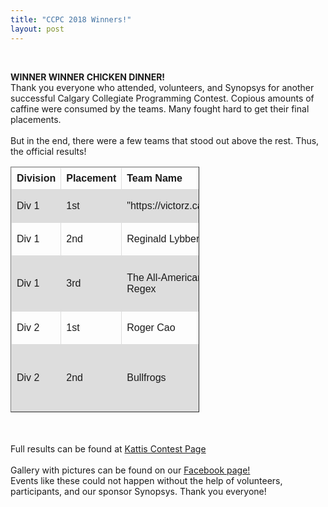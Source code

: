 ```yaml
---
title: "CCPC 2018 Winners!"
layout: post
---
```



<style>
table {
    font-family: arial, sans-serif;
    border-collapse: collapse;
    width: 60%;
}

td, th {
    border: 1px solid #dddddd;
    text-align: left;
    padding: 8px;
}

tr:nth-child(even) {
    background-color: #dddddd;
}
</style>


<div class="col-md-12">
<br>
<p>
<b>WINNER WINNER CHICKEN DINNER!</b>
<br>
Thank you everyone who attended, volunteers, and Synopsys for another successful
 Calgary Collegiate Programming Contest. Copious amounts of caffine were consumed by the teams. Many fought hard to get their final placements. 
 <br><br>
 But in the end, there were a few teams that stood out above the rest. Thus, the official results! <br>

 <table border="1">
  <tr>
    <th>Division</th>
    <th>Placement</th>
    <th>Team Name</th>
    <th>Members</th>
  </tr>
  <tr>
    <td>Div 1</td>
    <td>1st</td>
    <td>"https://victorz.ca"</td>
    <td> Victor Zheng</td>
  </tr>
  <tr>
    <td>Div 1</td>
    <td>2nd</td>
    <td>Reginald Lybbert</td>
    <td>Reginald Lybbert </td>
  </tr>
  
  <tr>
    <td>Div 1</td>
    <td>3rd</td>
    <td>The All-American Regex</td>
    <td>Liam Wrubleski, Marissa Baden</td>
  </tr>

  <tr>
    <td>Div 2</td>
    <td>1st</td>
    <td>Roger Cao</td>
    <td>Roger Cao</td>
  </tr>

  <tr>
    <td>Div 2</td>
    <td>2nd</td>
    <td>Bullfrogs</td>
    <td>Ce Zheng, Alex Liu, Zachary Lau </td>
  </tr>  



</table>

<br><br>
Full results can be found at <a href="https://ccpc18.kattis.com/standings"> Kattis Contest Page</a><br><br>
Gallery with pictures can be found on our <a href="https://www.facebook.com/CompetitiveProgrammingClub/">Facebook page!</a>
<br>
Events like these could not happen without the help of volunteers, participants, and our sponsor Synopsys. Thank you everyone!



<br>
</div>
